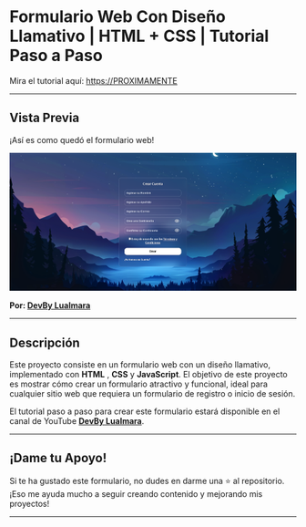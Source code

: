 # Formulario Web Con Diseño Llamativo | HTML + CSS | Tutorial Paso a Paso

Mira el tutorial aquí: [https://PROXIMAMENTE](https://PROXIMAMENTE)

---

## Vista Previa

¡Así es como quedó el formulario web! 

![Vista previa](Imagenes/Portada1.png)

**Por: [DevBy Lualmara](https://github.com/Lualmara-5)**

---

## Descripción

Este proyecto consiste en un formulario web con un diseño llamativo, implementado con **HTML** , **CSS** y **JavaScript**. El objetivo de este proyecto es mostrar cómo crear un formulario atractivo y funcional, ideal para cualquier sitio web que requiera un formulario de registro o inicio de sesión.

El tutorial paso a paso para crear este formulario estará disponible en el canal de YouTube **[DevBy Lualmara](https://www.youtube.com/@DevByLualmara)**.

---

## ¡Dame tu Apoyo!

Si te ha gustado este formulario, no dudes en darme una ⭐ al repositorio. ¡Eso me ayuda mucho a seguir creando contenido y mejorando mis proyectos!

---
